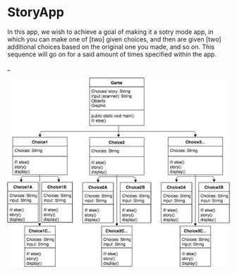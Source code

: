 # StoryApp

In this app, we wish to achieve a goal of making it a sotry mode app, in which you can make one of [two] given choices, and then are given [two] additional choices based on the original one you made, and so on. This sequence will go on for a said amount of times specified within the app. 

_

![StoryApp](https://github.com/GarrettPete/StoryApp/blob/master/StoryApp.png)
